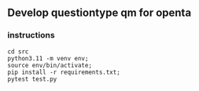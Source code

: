 
##  Develop questiontype qm for openta

### instructions

```
cd src
python3.11 -m venv env;
source env/bin/activate;
pip install -r requirements.txt;
pytest test.py
```
